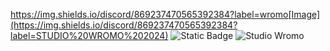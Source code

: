 https://img.shields.io/discord/869237470565392384?label=wromo[Image](https://img.shields.io/discord/869237470565392384?label=STUDIO%20WROMO%202024)
![Static Badge](https://img.shields.io/badge/:badgeContent)
<img alt="Studio Wromo" src="https://img.shields.io/badge/:StudioWromo">


